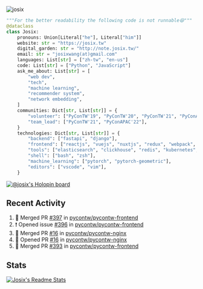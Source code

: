 ![josix](https://komarev.com/ghpvc/?username=josix)
```python
"""For the better readability the following code is not runnable😆"""
@dataclass
class Josix:
    pronouns: Union[Literal["he"], Literal["him"]]
    website: str = "https://josix.tw"
    digital_garden: str = "http://note.josix.tw/"
    email: str = "josixwang(at)gmail.com"
    languages: List[str] = ["zh-tw", "en-us"]
    code: List[str] = ["Python", "JavaScript"]
    ask_me_about: List[str] = [
        "web dev",
        "tech",
        "machine learning",
        "recommender system",
        "network embedding",
    ]
    communities: Dict[str, List[str]] = {
        "volunteer": ["PyConTW'19", "PyConTW'20", "PyConTW'21", "PyConAPAC'22"],
        "team_lead": ["PyConTW'21", "PyConAPAC'22"],
    }
    technologies: Dict[str, List[str]] = {
        "backend": ["fastapi", "django"],
        "frontend": ["reactjs", "vuejs", "nuxtjs", "redux", "webpack", "tailwindcss"],
        "tools": ["elasticsearch", "clickhouse", "redis", "kubernetes", "docker"],
        "shell": ["bash", "zsh"],
        "machine_learning": ["pytorch", "pytorch-geometric"],
        "editors": ["vscode", "vim"],
    }
```
[![@josix's Holopin board](https://holopin.io/api/user/board?user=josix)](https://holopin.io/@josix)

## Recent Activity
<!--START_SECTION:activity-->
1. 🎉 Merged PR [#397](https://github.com/pycontw/pycontw-frontend/pull/397) in [pycontw/pycontw-frontend](https://github.com/pycontw/pycontw-frontend)
2. ❗️ Opened issue [#396](https://github.com/pycontw/pycontw-frontend/issues/396) in [pycontw/pycontw-frontend](https://github.com/pycontw/pycontw-frontend)
3. 🎉 Merged PR [#16](https://github.com/pycontw/pycontw-nginx/pull/16) in [pycontw/pycontw-nginx](https://github.com/pycontw/pycontw-nginx)
4. 💪 Opened PR [#16](https://github.com/pycontw/pycontw-nginx/pull/16) in [pycontw/pycontw-nginx](https://github.com/pycontw/pycontw-nginx)
5. 🎉 Merged PR [#393](https://github.com/pycontw/pycontw-frontend/pull/393) in [pycontw/pycontw-frontend](https://github.com/pycontw/pycontw-frontend)
<!--END_SECTION:activity-->



## Stats
[![Josix's Readme Stats](https://github-readme-stats.vercel.app/api?username=josix&show_icons=true&theme=default&count_private=true&card_width=400)](https://github.com/anuraghazra/github-readme-stats)
